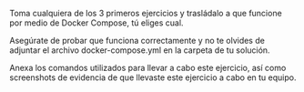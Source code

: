 Toma cualquiera de los 3 primeros ejercicios y trasládalo a que funcione por medio de Docker Compose, tú eliges cual.

Asegúrate de probar que funciona correctamente y no te olvides de adjuntar el archivo docker-compose.yml en la carpeta de tu solución.

Anexa los comandos utilizados para llevar a cabo este ejercicio, así como screenshots de evidencia de que llevaste este ejercicio a cabo en tu equipo.